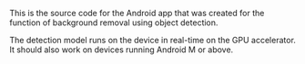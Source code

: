 This is the source code for the Android app that was created for the function of background removal using object detection.

The detection model runs on the device in real-time on the GPU accelerator. It should also work on devices running Android M or above.
